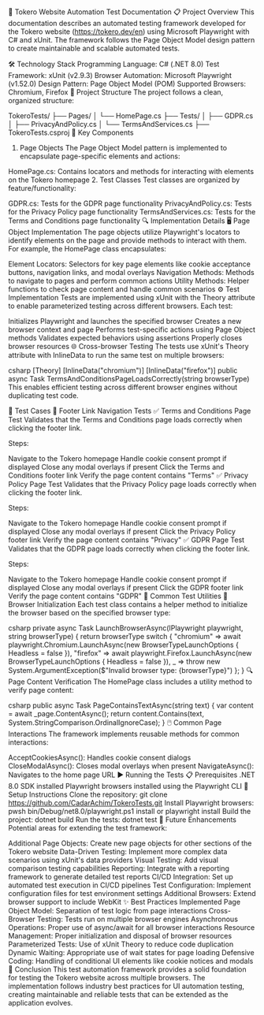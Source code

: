 🚀 Tokero Website Automation Test Documentation
📋 Project Overview
This documentation describes an automated testing framework developed for the Tokero website (https://tokero.dev/en) using Microsoft Playwright with C# and xUnit. The framework follows the Page Object Model design pattern to create maintainable and scalable automated tests.

🛠️ Technology Stack
Programming Language: C# (.NET 8.0)
Test Framework: xUnit (v2.9.3)
Browser Automation: Microsoft Playwright (v1.52.0)
Design Pattern: Page Object Model (POM)
Supported Browsers: Chromium, Firefox
📁 Project Structure
The project follows a clean, organized structure:

TokeroTests/
├── Pages/
│   └── HomePage.cs
├── Tests/
│   ├── GDPR.cs
│   ├── PrivacyAndPolicy.cs
│   └── TermsAndServices.cs
├── TokeroTests.csproj
🧩 Key Components
1. Page Objects
The Page Object Model pattern is implemented to encapsulate page-specific elements and actions:

HomePage.cs: Contains locators and methods for interacting with elements on the Tokero homepage
2. Test Classes
Test classes are organized by feature/functionality:

GDPR.cs: Tests for the GDPR page functionality
PrivacyAndPolicy.cs: Tests for the Privacy Policy page functionality
TermsAndServices.cs: Tests for the Terms and Conditions page functionality
🔍 Implementation Details
🖥️ Page Object Implementation
The page objects utilize Playwright's locators to identify elements on the page and provide methods to interact with them. For example, the HomePage class encapsulates:

Element Locators: Selectors for key page elements like cookie acceptance buttons, navigation links, and modal overlays
Navigation Methods: Methods to navigate to pages and perform common actions
Utility Methods: Helper functions to check page content and handle common scenarios
⚙️ Test Implementation
Tests are implemented using xUnit with the Theory attribute to enable parameterized testing across different browsers. Each test:

Initializes Playwright and launches the specified browser
Creates a new browser context and page
Performs test-specific actions using Page Object methods
Validates expected behaviors using assertions
Properly closes browser resources
🌐 Cross-browser Testing
The tests use xUnit's Theory attribute with InlineData to run the same test on multiple browsers:

csharp
[Theory]
[InlineData("chromium")]
[InlineData("firefox")]
public async Task TermsAndConditionsPageLoadsCorrectly(string browserType)
This enables efficient testing across different browser engines without duplicating test code.

📝 Test Cases
🔗 Footer Link Navigation Tests
✅ Terms and Conditions Page Test
Validates that the Terms and Conditions page loads correctly when clicking the footer link.

Steps:

Navigate to the Tokero homepage
Handle cookie consent prompt if displayed
Close any modal overlays if present
Click the Terms and Conditions footer link
Verify the page content contains "Terms"
✅ Privacy Policy Page Test
Validates that the Privacy Policy page loads correctly when clicking the footer link.

Steps:

Navigate to the Tokero homepage
Handle cookie consent prompt if displayed
Close any modal overlays if present
Click the Privacy Policy footer link
Verify the page content contains "Privacy"
✅ GDPR Page Test
Validates that the GDPR page loads correctly when clicking the footer link.

Steps:

Navigate to the Tokero homepage
Handle cookie consent prompt if displayed
Close any modal overlays if present
Click the GDPR footer link
Verify the page content contains "GDPR"
🔧 Common Test Utilities
🌟 Browser Initialization
Each test class contains a helper method to initialize the browser based on the specified browser type:

csharp
private async Task<IBrowser> LaunchBrowserAsync(IPlaywright playwright, string browserType)
{
    return browserType switch
    {
        "chromium" => await playwright.Chromium.LaunchAsync(new BrowserTypeLaunchOptions { Headless = false }),
        "firefox" => await playwright.Firefox.LaunchAsync(new BrowserTypeLaunchOptions { Headless = false }),
        _ => throw new System.ArgumentException($"Invalid browser type: {browserType}")
    };
}
🔍 Page Content Verification
The HomePage class includes a utility method to verify page content:

csharp
public async Task<bool> PageContainsTextAsync(string text)
{
    var content = await _page.ContentAsync();
    return content.Contains(text, System.StringComparison.OrdinalIgnoreCase);
}
🖱️ Common Page Interactions
The framework implements reusable methods for common interactions:

AcceptCookiesAsync(): Handles cookie consent dialogs
CloseModalAsync(): Closes modal overlays when present
NavigateAsync(): Navigates to the home page URL
▶️ Running the Tests
📋 Prerequisites
.NET 8.0 SDK installed
Playwright browsers installed using the Playwright CLI
🚀 Setup Instructions
Clone the repository:
git clone https://github.com/CadarAchim/TokeroTests.git
Install Playwright browsers:
pwsh bin/Debug/net8.0/playwright.ps1 install
or
playwright install
Build the project:
dotnet build
Run the tests:
dotnet test
🚀 Future Enhancements
Potential areas for extending the test framework:

Additional Page Objects: Create new page objects for other sections of the Tokero website
Data-Driven Testing: Implement more complex data scenarios using xUnit's data providers
Visual Testing: Add visual comparison testing capabilities
Reporting: Integrate with a reporting framework to generate detailed test reports
CI/CD Integration: Set up automated test execution in CI/CD pipelines
Test Configuration: Implement configuration files for test environment settings
Additional Browsers: Extend browser support to include WebKit
✨ Best Practices Implemented
Page Object Model: Separation of test logic from page interactions
Cross-Browser Testing: Tests run on multiple browser engines
Asynchronous Operations: Proper use of async/await for all browser interactions
Resource Management: Proper initialization and disposal of browser resources
Parameterized Tests: Use of xUnit Theory to reduce code duplication
Dynamic Waiting: Appropriate use of wait states for page loading
Defensive Coding: Handling of conditional UI elements like cookie notices and modals
🏁 Conclusion
This test automation framework provides a solid foundation for testing the Tokero website across multiple browsers. The implementation follows industry best practices for UI automation testing, creating maintainable and reliable tests that can be extended as the application evolves.

